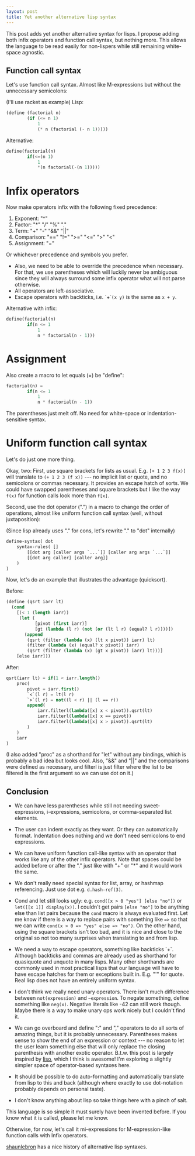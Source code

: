 ```yaml
---
layout: post
title: Yet another alternative lisp syntax
---
```


This post adds yet another alternative syntax for lisps.
I propose adding both infix operators and function call syntax, but nothing more.
This allows the language to be read easily for non-lispers while still remaining white-space agnostic.

## Function call syntax
Let's use function call syntax. Almost like M-expressions but without the unnecessary semicolons:

(I'll use racket as example)
Lisp:

```lisp
(define (factorial n)
        (if (<= n 1)
            1
            (* n (factorial (- n 1)))))
```

Alternative:

```lisp
define(factorial(n)
        if(<=(n 1)
            1
            *(n factorial(-(n 1)))))
```

# Infix operators
Now make operators infix with the following fixed precedence:
1. Exponent: "^"
2. Factor: "*" "/" "%" "."
3. Term: "+" "-" "&&" "\|\|"
4. Comparison: "==" "!=" ">=" "<=" ">" "<"
5. Assignment: "="

Or whichever precedence and symbols you prefer. 

- Also, we need to be able to override the precedence when necessary. For that, we use parentheses which will luckily never be ambiguous since they will always surround some infix operator what will not parse otherwise.
- All operators are left-associative.
- Escape operators with backticks, i.e. \`+\``(x y)` is the same as `x + y`.


Alternative with infix:

```lisp
define(factorial(n)
        if(n <= 1
            1
            n * factorial(n - 1)))
```

# Assignment
Also create a macro to let equals (=) be "define":

```lisp
factorial(n) =
        if(n <= 1
            1
            n * factorial(n - 1))
```

The parentheses just melt off. 
No need for white-space or indentation-sensitive syntax.

# Uniform function call syntax
Let's do just one more thing.

Okay, two: First, use square brackets for lists as usual. E.g. `[+ 1 2 3 f(x)]` will translate to `(+ 1 2 3 (f x))` --- no implicit list or quote, and no semicolons or commas necessary. 
It provides an escape hatch of sorts. We could have swapped parentheses and square brackets but I like the way `f(x)` for function calls look more than `f[x]`.

Second, use the dot operator (".") in a macro to change the order of operations, almost like uniform function call syntax (well, without juxtaposition):

(Since lisp already uses "." for cons, let's rewrite "." to "dot" internally)

```lisp
define-syntax( dot
    syntax-rules( []
        [[dot arg [caller args `...`]] [caller arg args `...`]]
        [[dot arg caller] [caller arg]]
    )
)
```

Now, let's do an example that illustrates the advantage (quicksort).

Before:

```lisp
(define (qsrt iarr lt)
  (cond
    [(< 1 (length iarr))
     (let (
           [pivot (first iarr)]
           [gt (lambda (l r) (not (or (lt l r) (equal? l r))))])
       (append
        (qsrt (filter (lambda (x) (lt x pivot)) iarr) lt)
        (filter (lambda (x) (equal? x pivot)) iarr)
        (qsrt (filter (lambda (x) (gt x pivot)) iarr) lt)))]
    [else iarr]))
```

After:

```lisp
qsrt(iarr lt) = if(1 < iarr.length() 
    proc(
        pivot = iarr.first()
        `<`(l r) = lt(l r)
        `>`(l r) = not((l < r) || (l == r))
        append(
            iarr.filterl(lambda([x] x < pivot)).qsrt(lt)
            iarr.filterl(lambda([x] x == pivot))
            iarr.filterl(lambda([x] x > pivot)).qsrt(lt)
        )
    )
    iarr
)
```

(I also added "proc" as a shorthand for "let" without any bindings, which is probably a bad idea but looks cool. Also, "&&" and "\|\|" and the comparisons were defined as necessary, and filterl is just filter where the list to be filtered is the first argument so we can use dot on it.)

## Conclusion  

- We can have less parentheses while still not needing sweet-expressions, i-expressions, semicolons, or comma-separated list elements.

- The user can indent exactly as they want. Or they can automatically format. Indentation does nothing and we don't need semicolons to end expressions.

- We can have uniform function call-like syntax with an operator that works like any of the other infix operators. Note that spaces could be added before or after the "." just like with "+" or "*" and it would work the same.

- We don't really need special syntax for list, array, or hashmap referencing. Just use dot e.g. `d.hash-ref(3)`.

- Cond and let still looks ugly: e.g. `cond([x > 0 "yes"] [else "no"])` or `let([[x 1]] display(x))`. I couldn't get pairs `[else "no"]` to be anything else than list pairs because the `cond` macro is always evaluated first. Let me know if there is a way to replace pairs with something like `=>` so that we can write `cond(x > 0 => "yes" else => "no")`. On the other hand, using the square brackets isn't too bad, and it is nice and close to the original so not too many surprises when translating to and from lisp.

- We need a way to escape operators, something like backticks \`+\`. Although backticks and commas are already used as shorthand for quasiquote and unquote in many lisps. Many other shorthands are commonly used in most practical lisps that our language will have to have escape hatches for them or exceptions built in. E.g. "'" for quote. Real lisp does not have an entirely uniform syntax.

- I don't think we really need unary operators. There isn't much difference between `not(expression)` and `~expression`. To negate something, define something like `neg(x)`. Negative literals like -42 can still work though. Maybe there is a way to make unary ops work nicely but I couldn't find it.

- We can go overboard and define ":" and "," operators to do all sorts of amazing things, but it is probably unnecessary. Parentheses makes sense to show the end of an expression or context --- no reason to let the user learn something else that will only replace the closing parenthesis with another exotic operator. B.t.w. this post is largely inspired by [liso](http://breuleux.net/blog/liso.html), which I think is awesome! I'm exploring a slightly simpler space of operator-based syntaxes here.

- It should be possible to do auto-formatting and automatically translate from lisp to this and back (although where exactly to use dot-notation probably depends on personal taste).

- I don't know anything about lisp so take things here with a pinch of salt.

This language is so simple it must surely have been invented before. 
If you know what it is called, please let me know.

Otherwise, for now, let's call it mi-expressions for M-expression-like function calls with Infix operators.

[shaunlebron](https://github.com/shaunlebron/history-of-lisp-parens/blob/master/alt-syntax.md) has a nice history of alternative lisp syntaxes.



